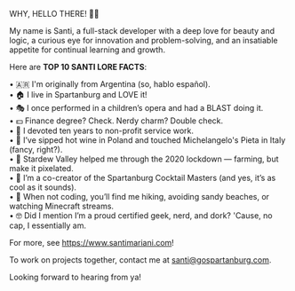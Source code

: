 WHY, HELLO THERE! 👋😄

My name is Santi, a full-stack developer with a deep love for beauty and logic, a curious eye for innovation and problem-solving, and an insatiable appetite for continual learning and growth.

Here are <b>TOP 10 SANTI LORE FACTS</b>:

• 🇦🇷 I'm originally from Argentina (so, hablo español). <br>
• 🏠 I live in Spartanburg and LOVE it! <br>
• 🎭 I once performed in a children’s opera and had a BLAST doing it. <br>
• 💵 Finance degree? Check. Nerdy charm? Double check. <br>
• 📅 I devoted ten years to non-profit service work. <br>
• 🍷 I’ve sipped hot wine in Poland and touched Michelangelo's Pieta in Italy (fancy, right?). <br>
• 🐄 Stardew Valley helped me through the 2020 lockdown — farming, but make it pixelated. <br>
• 🍹 I’m a co-creator of the Spartanburg Cocktail Masters (and yes, it’s as cool as it sounds). <br>
• 🥾 When not coding, you’ll find me hiking, avoiding sandy beaches, or watching Minecraft streams. <br>
• 🤓 Did I mention I’m a proud certified geek, nerd, and dork? 'Cause, no cap, I essentially am. <br>

For more, see https://www.santimariani.com!

To work on projects together, contact me at santi@gospartanburg.com.

Looking forward to hearing from ya! 
